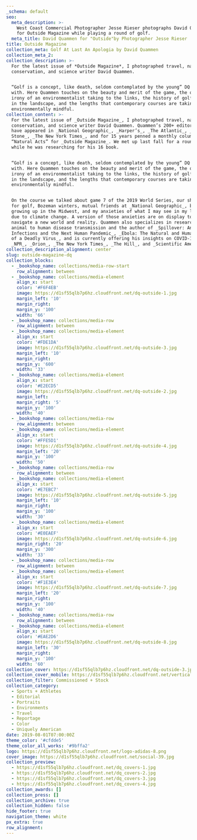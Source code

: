 ```yaml
---
_schema: default
seo:
  meta_description: >-
    West Coast Commercial Photographer Jesse Rieser photographs David Quammen
    for Outside Magazine while playing a round of golf. 
  meta_title: David Quammen for "Outside"by Photographer Jesse Rieser
title: Outside Magazine
collection_meta: Golf At Last An Apologia by David Quammen
collection_meta_2:
collection_description: >-
  For the latest issue of *Outside Magazine*, I photographed travel, nature,
  conservation, and science writer David Quammen.


  “Golf is a concept, like death, seldom contemplated by the young” DQ opens
  with. Here Quammen touches on the beauty and merit of the game, the obvious
  irony of an environmentalist taking to the links, the history of golf courses
  in the landscape, and the lengths that contemporary courses are taking to be
  environmentally mindful.
collection_content: >-
  For the latest issue of _Outside Magazine_, I photographed travel, nature,
  conservation, and science writer David Quammen. Quammen’s 200+ editorial works
  have appeared in _National Geographic_, _Harper’s_, _The Atlantic_, _Rolling
  Stone_, _The New York Times_, and for 15 years penned a monthly column
  “Natural Acts” for _Outside Magazine_. We met up last fall for a round of golf
  while he was researching for his 16 book.


  “Golf is a concept, like death, seldom contemplated by the young” DQ opens
  with. Here Quammen touches on the beauty and merit of the game, the obvious
  irony of an environmentalist taking to the links, the history of golf courses
  in the landscape, and the lengths that contemporary courses are taking to be
  environmentally mindful.


  On the course we talked about game 7 of the 2019 World Series, our shared love
  for golf, Bozeman winters, mutual friends at _National Geographic_, both
  growing up in the Midwest, and my anxieties of what I may see in my lifetime
  due to climate change. A version of those anxieties are on display today as we
  navigate a new world and reality. Quammen also specializes in research on
  animal to human disease transmission and the author of _Spillover: Animal
  Infections and the Next Human Pandemic_, _Ebola: The Natural and Human History
  of a Deadly Virus_, and is currently offering his insights on COVID-19 to
  _NPR_, _Orion_, _The New York Times_, _The Hill_, and _Scientific American_.
collection_description_alignment: center
slug: outside-magazine-dq
collection_blocks:
  - _bookshop_name: collections/media-row-start
    row_alignment: between
  - _bookshop_name: collections/media-element
    align_x: start
    color: '#F6F4EB'
    image: https://d1sf55qlb7p6hz.cloudfront.net/dq-outside-1.jpg
    margin_left: '10'
    margin_right:
    margin_y: '100'
    width: '66'
  - _bookshop_name: collections/media-row
    row_alignment: between
  - _bookshop_name: collections/media-element
    align_x: start
    color: '#FDE1DA'
    image: https://d1sf55qlb7p6hz.cloudfront.net/dq-outside-3.jpg
    margin_left: '10'
    margin_right:
    margin_y: '600'
    width: '33'
  - _bookshop_name: collections/media-element
    align_x: start
    color: '#E2ECD5'
    image: https://d1sf55qlb7p6hz.cloudfront.net/dq-outside-2.jpg
    margin_left:
    margin_right: '5'
    margin_y: '100'
    width: '40'
  - _bookshop_name: collections/media-row
    row_alignment: between
  - _bookshop_name: collections/media-element
    align_x: start
    color: '#FFE5D1'
    image: https://d1sf55qlb7p6hz.cloudfront.net/dq-outside-4.jpg
    margin_left: '20'
    margin_y: '100'
    width: '50'
  - _bookshop_name: collections/media-row
    row_alignment: between
  - _bookshop_name: collections/media-element
    align_x: start
    color: '#E7EBC7'
    image: https://d1sf55qlb7p6hz.cloudfront.net/dq-outside-5.jpg
    margin_left: '10'
    margin_right:
    margin_y: '100'
    width: '30'
  - _bookshop_name: collections/media-element
    align_x: start
    color: '#E0EAEF'
    image: https://d1sf55qlb7p6hz.cloudfront.net/dq-outside-6.jpg
    margin_right: '20'
    margin_y: '300'
    width: '33'
  - _bookshop_name: collections/media-row
    row_alignment: between
  - _bookshop_name: collections/media-element
    align_x: start
    color: '#F1E3E4'
    image: https://d1sf55qlb7p6hz.cloudfront.net/dq-outside-7.jpg
    margin_left: '20'
    margin_right:
    margin_y: '100'
    width: '40'
  - _bookshop_name: collections/media-row
    row_alignment: between
  - _bookshop_name: collections/media-element
    align_x: start
    color: '#EAE2D6'
    image: https://d1sf55qlb7p6hz.cloudfront.net/dq-outside-8.jpg
    margin_left: '30'
    margin_right:
    margin_y: '100'
    width: '60'
collection_cover: https://d1sf55qlb7p6hz.cloudfront.net/dq-outside-3.jpg
collection_cover_mobile: https://d1sf55qlb7p6hz.cloudfront.net/verticalcovers-30.jpg
collection_filter: Commissioned + Stock
collection_category:
  - Sports + Athletes
  - Editorial
  - Portraits
  - Environments
  - Travel
  - Reportage
  - Color
  - Uniquely American
date: 2019-08-01T07:00:00Z
theme_color: '#cfdde5'
theme_color_all_works: '#9bffa2'
logo: https://d1sf55qlb7p6hz.cloudfront.net/logo-adidas-8.png
cover_image: https://d1sf55qlb7p6hz.cloudfront.net/social-39.jpg
collection_preview:
  - https://d1sf55qlb7p6hz.cloudfront.net/dq_covers-1.jpg
  - https://d1sf55qlb7p6hz.cloudfront.net/dq_covers-2.jpg
  - https://d1sf55qlb7p6hz.cloudfront.net/dq_covers-3.jpg
  - https://d1sf55qlb7p6hz.cloudfront.net/dq_covers-4.jpg
collection_awards: []
collection_press: []
collection_archive: true
collection_hidden: false
hide_footer: true
navigation_theme: white
px_extra: true
row_alignment:
---
```

